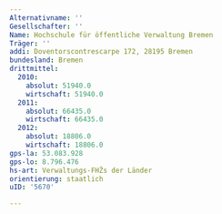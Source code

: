 ```yaml
---
Alternativname: ''
Gesellschafter: ''
Name: Hochschule für öffentliche Verwaltung Bremen
Träger: ''
addi: Doventorscontrescarpe 172, 28195 Bremen
bundesland: Bremen
drittmittel:
  2010:
    absolut: 51940.0
    wirtschaft: 51940.0
  2011:
    absolut: 66435.0
    wirtschaft: 66435.0
  2012:
    absolut: 18806.0
    wirtschaft: 18806.0
gps-la: 53.083.928
gps-lo: 8.796.476
hs-art: Verwaltungs-FHŽs der Länder
orientierung: staatlich
uID: '5670'

---
```


